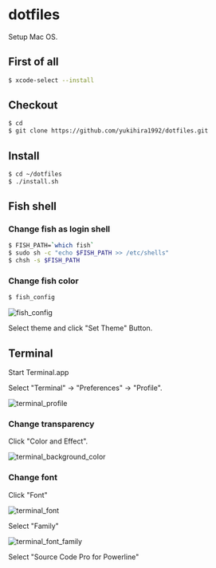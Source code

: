 # dotfiles

Setup Mac OS.

## First of all

```bash
$ xcode-select --install
```

## Checkout

```bash
$ cd
$ git clone https://github.com/yukihira1992/dotfiles.git
```

## Install

```bash
$ cd ~/dotfiles
$ ./install.sh
```

## Fish shell

### Change fish as login shell
```bash
$ FISH_PATH=`which fish`
$ sudo sh -c "echo $FISH_PATH >> /etc/shells"
$ chsh -s $FISH_PATH
```

### Change fish color

```bash
$ fish_config
```

![fish_config](./img/fish_config.png)

Select theme and click "Set Theme" Button.

## Terminal

Start Terminal.app

Select "Terminal" -> "Preferences" -> "Profile".

![terminal_profile](./img/terminal_profile.png)

### Change transparency

Click "Color and Effect".

![terminal_background_color](./img/terminal_background_color.png)

### Change font

Click "Font"

![terminal_font](./img/terminal_font.png)

Select "Family"

![terminal_font_family](./img/terminal_font_family.png)

Select "Source Code Pro for Powerline"

